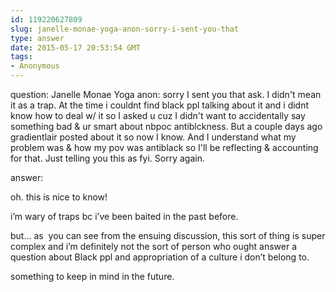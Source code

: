 ```yaml
---
id: 119220627809
slug: janelle-monae-yoga-anon-sorry-i-sent-you-that
type: answer
date: 2015-05-17 20:53:54 GMT
tags:
- Anonymous
---
```

question: Janelle Monae Yoga anon: sorry I sent you that ask. I didn't mean it as a trap. At the time i couldnt find black ppl talking about it and i didnt know how to deal w/ it so I asked u cuz I didn't want to accidentally say something bad & ur smart about nbpoc antiblckness. But a couple days ago gradientlair posted about it so now I know. And I understand what my problem was & how my pov was antiblack so I'll be reflecting & accounting for that. Just telling you this as fyi. Sorry again.

answer: <p>oh. this is nice to know!</p><p>i’m wary of traps bc i’ve been baited in the past before.&nbsp;</p><p>but... as &nbsp;you can see from the ensuing discussion, this sort of thing is super complex and i’m definitely not the sort of person who ought answer a question about Black ppl and appropriation of a culture i don’t belong to.</p><p>something to keep in mind in the future.</p>